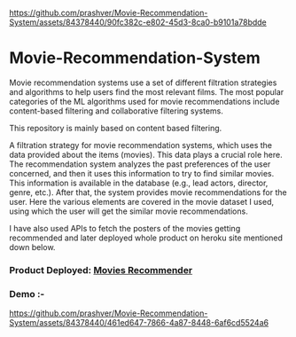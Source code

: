
https://github.com/prashver/Movie-Recommendation-System/assets/84378440/90fc382c-e802-45d3-8ca0-b9101a78bdde
# Movie-Recommendation-System

Movie recommendation systems use a set of different filtration strategies and algorithms to help users find the most relevant films. The most popular categories of the ML algorithms used for movie recommendations include content-based filtering and collaborative filtering systems.

This repository is mainly based on content based filtering.

A filtration strategy for movie recommendation systems, which uses the data provided about the items (movies). This data plays a crucial role here. The recommendation system analyzes the past preferences of the user concerned, and then it uses this information to try to find similar movies. This information is available in the database (e.g., lead actors, director, genre, etc.). After that, the system provides movie recommendations for the user. Here the various elements are covered in the movie dataset I used, using which the user will get the similar movie recommendations.

I have also used APIs to fetch the posters of the movies getting recommended and later deployed whole product on heroku site mentioned down below.

### Product Deployed: [Movies Recommender](https://movie-recommendation-system-exwccp2bret3fn75upkfg9.streamlit.app/)

### Demo :-

https://github.com/prashver/Movie-Recommendation-System/assets/84378440/461ed647-7866-4a87-8448-6af6cd5524a6
